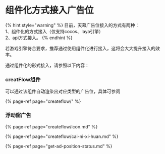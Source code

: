 # 组件化方式接入广告位

{% hint style="warning" %}
目前，天幕广告位接入的方式有两种：  
1、组件化的方式接入（仅支持cocos、laya引擎）  
2、api方式接入。
{% endhint %}

若游戏引擎符合要求，推荐通过使用组件化进行接入，这将会大大提升接入的效率。

通过组件化的形式接入，请参照以下内容：

### creatFlow组件

可以通过该组件自动渲染出对应类型的广告位，具体可参阅

{% page-ref page="createflow/" %}

### 浮动窗广告



{% page-ref page="createflow/icon.md" %}

{% page-ref page="createflow/cai-ni-xi-huan.md" %}

{% page-ref page="get-ad-position-status.md" %}

